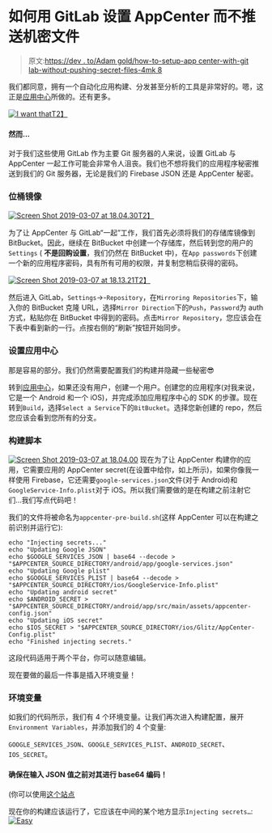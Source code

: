 # 如何用 GitLab 设置 AppCenter 而不推送机密文件

> 原文:[https://dev . to/Adam gold/how-to-setup-app center-with-git lab-without-pushing-secret-files-4mk 8](https://dev.to/adamgold/how-to-setup-appcenter-with-gitlab-without-pushing-secret-files-4mk8)

我们都同意，拥有一个自动化应用构建、分发甚至分析的工具是非常好的。嗯，这正是[应用中心](https://appcenter.ms)所做的。还有更多。

[![I want that](../Images/06834d2c8e56b872c05d01acb96f2f12.png)T2】](https://i.giphy.com/media/621y3s994ksbnxZZip/giphy.gif)

#### [](#however)然而...

对于我们这些使用 GitLab 作为主要 Git 服务器的人来说，设置 GitLab 与 AppCenter 一起工作可能会非常令人沮丧。我们也不想将我们的应用程序秘密推送到我们的 Git 服务器，无论是我们的 Firebase JSON 还是 AppCenter 秘密。

### [](#bitbucket-mirroring)位桶镜像

[![Screen Shot 2019-03-07 at 18.04.30](../Images/d9de2e5e36203ceafc253932ba7eb019.png)T2】](https://res.cloudinary.com/practicaldev/image/fetch/s--ZfByUtzU--/c_limit%2Cf_auto%2Cfl_progressive%2Cq_auto%2Cw_880/https://i.imgur.com/OdXekub.png)

为了让 AppCenter 与 GitLab“一起”工作，我们首先必须将我们的存储库镜像到 BitBucket。因此，继续在 BitBucket 中创建一个存储库，然后转到您的用户的`Settings` ( **不是回购设置**，我们仍然在 BitBucket 中)，在`App passwords`下创建一个新的应用程序密码，具有所有可用的权限，并复制您稍后获得的密码。

[![Screen Shot 2019-03-07 at 18.13.21](../Images/e898c691a8f69e0ac9d7b2a0e968d94f.png)T2】](https://res.cloudinary.com/practicaldev/image/fetch/s--lL13XTE5--/c_limit%2Cf_auto%2Cfl_progressive%2Cq_auto%2Cw_880/https://i.imgur.com/CGjWUMu.png)

然后进入 GitLab，`Settings`->-`Repository`，在`Mirroring Repositories`下，输入你的 BitBucket 克隆 URL，选择`Mirror Direction`下的`Push`，`Password`为 auth 方式，粘贴你在 BitBucket 中得到的密码。点击`Mirror Repository`，您应该会在下表中看到新的一行。点按右侧的“刷新”按钮开始同步。

### [](#setup-appcenter)设置应用中心

那是容易的部分。我们仍然需要配置我们的构建并隐藏一些秘密😎

转到[应用中心](https://appcenter.ms/)，如果还没有用户，创建一个用户。创建您的应用程序(对我来说，它是一个 Android 和一个 iOS)，并完成添加应用程序中心的 SDK 的步骤。现在转到`Build`，选择`Select a Service`下的`BitBucket`。选择您新创建的 repo，然后您应该会看到您所有的分支。

### [](#build-scripts)构建脚本

[![Screen Shot 2019-03-07 at 18.04.00](../Images/d2d30f958bf1dd2ff31b81994b3a114d.png)](https://res.cloudinary.com/practicaldev/image/fetch/s--T0zoy5X6--/c_limit%2Cf_auto%2Cfl_progressive%2Cq_auto%2Cw_880/https://i.imgur.com/S5Jv17A.png) 
现在为了让 AppCenter 构建你的应用，它需要应用的 AppCenter secret(在设置中给你，如上所示)，如果你像我一样使用 Firebase，它还需要`google-services.json`文件(对于 Android)和`GoogleService-Info.plist`对于 iOS。所以我们需要做的是在构建之前注射它们…我们写点代码吧！

我们的文件将被命名为`appcenter-pre-build.sh`(这样 AppCenter 可以在构建之前识别并运行它):

```
echo "Injecting secrets..."
echo "Updating Google JSON"
echo $GOOGLE_SERVICES_JSON | base64 --decode > "$APPCENTER_SOURCE_DIRECTORY/android/app/google-services.json"
echo "Updating Google plist"
echo $GOOGLE_SERVICES_PLIST | base64 --decode > "$APPCENTER_SOURCE_DIRECTORY/ios/GoogleService-Info.plist"
echo "Updating android secret"
echo $ANDROID_SECRET > "$APPCENTER_SOURCE_DIRECTORY/android/app/src/main/assets/appcenter-config.json"
echo "Updating iOS secret"
echo $IOS_SECRET > "$APPCENTER_SOURCE_DIRECTORY/ios/Glitz/AppCenter-Config.plist"
echo "Finished injecting secrets." 
```

这段代码适用于两个平台，你可以随意编辑。

现在要做的最后一件事是插入环境变量！

### [](#environment-variables)环境变量

如我们的代码所示，我们有 4 个环境变量。让我们再次进入构建配置，展开`Environment Variables`，并添加我们的 4 个变量:

`GOOGLE_SERVICES_JSON`、`GOOGLE_SERVICES_PLIST`、`ANDROID_SECRET`、`IOS_SECRET`。

#### [](#make-sure-to-base64-encode-the-json-values-before-entering-them)确保在输入 JSON 值之前对其进行 base64 编码！

(你可以使用[这个站点](https://www.base64encode.org/)

现在你的构建应该运行了，它应该在中间的某个地方显示`Injecting secrets…`:
[![Easy](../Images/9b5fc284cd96a31650f56df08a7168b3.png)](https://i.giphy.com/media/zcCGBRQshGdt6/giphy.gif)
